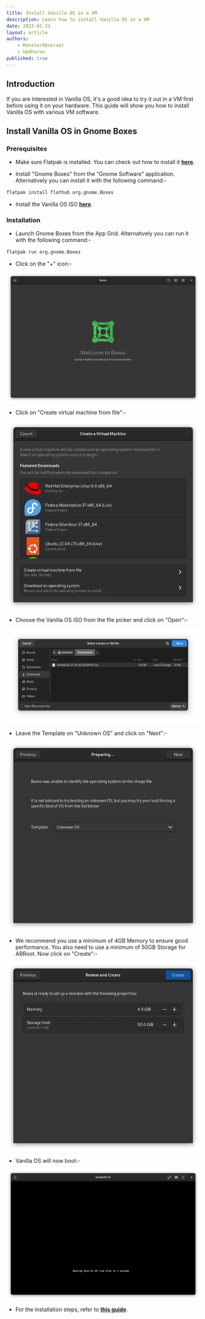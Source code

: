 ```yaml
---
title: Install Vanilla OS in a VM
description: Learn how to install Vanilla OS in a VM
date: 2023-01-21
layout: article
authors: 
    - MonsterObserver
    - kbdharun
published: true
---
```


## Introduction

If you are interested in Vanilla OS, it's a good idea to try it out in a VM first before using it on your hardware. This guide will show you how to install Vanilla OS with various VM software.

## Install Vanilla OS in Gnome Boxes

### Prerequisites

- Make sure Flatpak is installed. You can check out how to install it [**here**](https://handbook.vanillaos.org/2022/12/09/install-flatpaks.html).

- Install "Gnome Boxes" from the "Gnome Software" application. Alternatively you can install it with the following command:-

```bash
flatpak install flathub org.gnome.Boxes
```

- Install the Vanilla OS ISO [**here**](https://github.com/Vanilla-OS/os/releases/latest).

### Installation

- Launch Gnome Boxes from the App Grid. Alternatively you can run it with the following command:-

```bash
flatpak run org.gnome.Boxes
```

- Click on the "+" icon:-

![Gnome Boxes 1](/assets/uploads/VM_Post/vm-boxes1.webp)

- Click on "Create virtual machine from file":-

![Gnome Boxes 2](/assets/uploads/VM_Post/vm-boxes2.webp)

- Choose the Vanilla OS ISO from the file picker and click on "Open":-

![Gnome Boxes 3](/assets/uploads/VM_Post/vm-boxes3.webp)

- Leave the Template on "Unknown OS" and click on "Next":-

![Gnome Boxes 4](/assets/uploads/VM_Post/vm-boxes4.webp)

- We recommend you use a minimum of 4GB Memory to ensure good performance. You also need to use a minimum of 50GB Storage for ABRoot. Now click on "Create":-

![Gnome Boxes 5](/assets/uploads/VM_Post/vm-boxes5.webp)

- Vanilla OS will now boot:-

![Gnome Boxes 6](/assets/uploads/VM_Post/vm-boxes6.webp)

- For the installation steps, refer to [**this guide**](https://handbook.vanillaos.org/2022/11/05/installation.html#title7).
